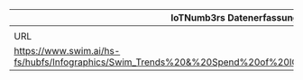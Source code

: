 |IoTNumb3rs Datenerfassung|||||||||||
| ---- | ---- | ---- | ---- | ---- | ---- | ---- | ---- | ---- | ---- | ---- |
||||||||||||
|URL|home_url|filename|device_class|device_count|market_class|market_volume|prognosis_year|publication_year|authorship_class|Dropbox folder|
|https://www.swim.ai/hs-fs/hubfs/Infographics/Swim_Trends%20&%20Spend%20of%20IOT%20Manufacturing_Infographic.jpg|https://www.swim.ai/resources/infographic-manufacturing-iot-trends|file6_Swim_Trends20&20Spend20of20IOT20Manufacturing_Infographic.jpg||||||||MariaMarg/20181213-0000|
